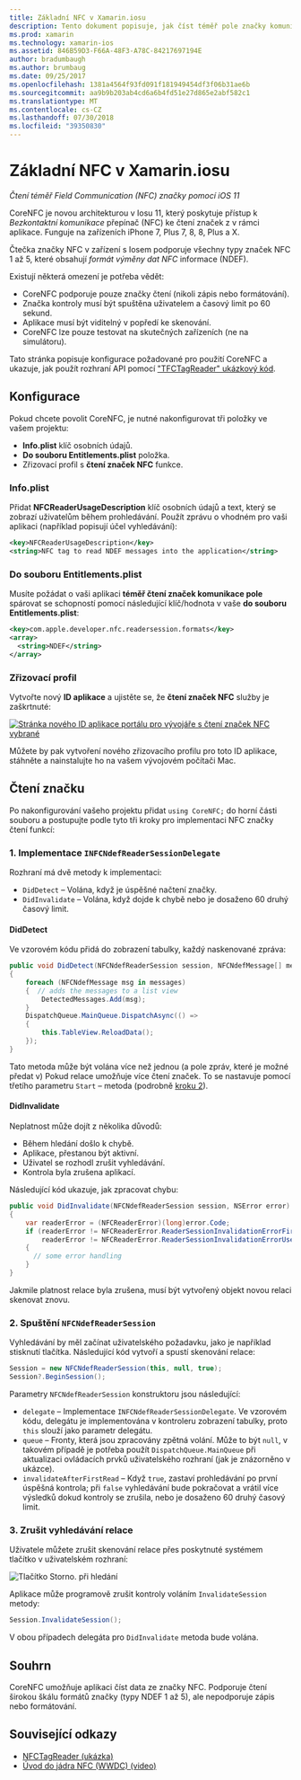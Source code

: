 ```yaml
---
title: Základní NFC v Xamarin.iosu
description: Tento dokument popisuje, jak číst téměř pole značky komunikace v Xamarin.iOS pomocí rozhraní API zavedené v Iosu 11.
ms.prod: xamarin
ms.technology: xamarin-ios
ms.assetid: 846B59D3-F66A-48F3-A78C-84217697194E
author: bradumbaugh
ms.author: brumbaug
ms.date: 09/25/2017
ms.openlocfilehash: 1381a4564f93fd091f181949454df3f06b31ae6b
ms.sourcegitcommit: aa9b9b203ab4cd6a6b4fd51e27d865e2abf582c1
ms.translationtype: MT
ms.contentlocale: cs-CZ
ms.lasthandoff: 07/30/2018
ms.locfileid: "39350830"
---
```

# <a name="core-nfc-in-xamarinios"></a>Základní NFC v Xamarin.iosu

_Čtení téměř Field Communication (NFC) značky pomocí iOS 11_

CoreNFC je novou architekturou v Iosu 11, který poskytuje přístup k _Bezkontaktní komunikace_ přepínač (NFC) ke čtení značek z v rámci aplikace. Funguje na zařízeních iPhone 7, Plus 7, 8, 8, Plus a X.

Čtečka značky NFC v zařízení s Iosem podporuje všechny typy značek NFC 1 až 5, které obsahují _formát výměny dat NFC_ informace (NDEF).

Existují některá omezení je potřeba vědět:

- CoreNFC podporuje pouze značky čtení (nikoli zápis nebo formátování).
- Značka kontroly musí být spuštěna uživatelem a časový limit po 60 sekund.
- Aplikace musí být viditelný v popředí ke skenování.
- CoreNFC lze pouze testovat na skutečných zařízeních (ne na simulátoru).

Tato stránka popisuje konfigurace požadované pro použití CoreNFC a ukazuje, jak použít rozhraní API pomocí ["TFCTagReader" ukázkový kód](https://developer.xamarin.com/samples/monotouch/ios11/NFCTagReader/).

## <a name="configuration"></a>Konfigurace

Pokud chcete povolit CoreNFC, je nutné nakonfigurovat tři položky ve vašem projektu:

- **Info.plist** klíč osobních údajů.
- **Do souboru Entitlements.plist** položka.
- Zřizovací profil s **čtení značek NFC** funkce.

### <a name="infoplist"></a>Info.plist

Přidat **NFCReaderUsageDescription** klíč osobních údajů a text, který se zobrazí uživatelům během prohledávání. Použít zprávu o vhodném pro vaši aplikaci (například popisují účel vyhledávání):

```xml
<key>NFCReaderUsageDescription</key>
<string>NFC tag to read NDEF messages into the application</string>
```

### <a name="entitlementsplist"></a>Do souboru Entitlements.plist

Musíte požádat o vaši aplikaci **téměř čtení značek komunikace pole** spárovat se schopností pomocí následující klíč/hodnota v vaše **do souboru Entitlements.plist**:

```xml
<key>com.apple.developer.nfc.readersession.formats</key>
<array>
  <string>NDEF</string>
</array>
```

### <a name="provisioning-profile"></a>Zřizovací profil

Vytvořte nový **ID aplikace** a ujistěte se, že **čtení značek NFC** služby je zaškrtnuté:

[![Stránka nového ID aplikace portálu pro vývojáře s čtení značek NFC vybrané](corenfc-images/app-services-nfc-sml.png)](corenfc-images/app-services-nfc.png#lightbox)

Můžete by pak vytvoření nového zřizovacího profilu pro toto ID aplikace, stáhněte a nainstalujte ho na vašem vývojovém počítači Mac.

## <a name="reading-a-tag"></a>Čtení značku

Po nakonfigurování vašeho projektu přidat `using CoreNFC;` do horní části souboru a postupujte podle tyto tři kroky pro implementaci NFC značky čtení funkcí:

### <a name="1-implement-infcndefreadersessiondelegate"></a>1. Implementace `INFCNdefReaderSessionDelegate`

Rozhraní má dvě metody k implementaci:

- `DidDetect` – Volána, když je úspěšné načtení značky.
- `DidInvalidate` – Volána, když dojde k chybě nebo je dosaženo 60 druhý časový limit.

#### <a name="diddetect"></a>DidDetect

Ve vzorovém kódu přidá do zobrazení tabulky, každý naskenované zpráva:

```csharp
public void DidDetect(NFCNdefReaderSession session, NFCNdefMessage[] messages)
{
    foreach (NFCNdefMessage msg in messages)
    {  // adds the messages to a list view
        DetectedMessages.Add(msg);
    }
    DispatchQueue.MainQueue.DispatchAsync(() =>
    {
        this.TableView.ReloadData();
    });
}
```

Tato metoda může být volána více než jednou (a pole zpráv, které je možné předat v) Pokud relace umožňuje více čtení značek. To se nastavuje pomocí třetího parametru `Start` – metoda (podrobně [kroku 2](#step2)).

#### <a name="didinvalidate"></a>DidInvalidate

Neplatnost může dojít z několika důvodů:

- Během hledání došlo k chybě.
- Aplikace, přestanou být aktivní.
- Uživatel se rozhodl zrušit vyhledávání.
- Kontrola byla zrušena aplikací.

Následující kód ukazuje, jak zpracovat chybu:

```csharp
public void DidInvalidate(NFCNdefReaderSession session, NSError error)
{
    var readerError = (NFCReaderError)(long)error.Code;
    if (readerError != NFCReaderError.ReaderSessionInvalidationErrorFirstNDEFTagRead &&
        readerError != NFCReaderError.ReaderSessionInvalidationErrorUserCanceled)
    {
      // some error handling
    }
}
```

Jakmile platnost relace byla zrušena, musí být vytvořený objekt novou relaci skenovat znovu.

<a name="step2" />

### <a name="2-start-an-nfcndefreadersession"></a>2. Spuštění `NFCNdefReaderSession`

Vyhledávání by měl začínat uživatelského požadavku, jako je například stisknutí tlačítka.
Následující kód vytvoří a spustí skenování relace:

```csharp
Session = new NFCNdefReaderSession(this, null, true);
Session?.BeginSession();
```

Parametry `NFCNdefReaderSession` konstruktoru jsou následující:

- `delegate` – Implementace `INFCNdefReaderSessionDelegate`. Ve vzorovém kódu, delegátu je implementována v kontroleru zobrazení tabulky, proto `this` slouží jako parametr delegátu.
- `queue` – Fronty, která jsou zpracovány zpětná volání. Může to být `null`, v takovém případě je potřeba použít `DispatchQueue.MainQueue` při aktualizaci ovládacích prvků uživatelského rozhraní (jak je znázorněno v ukázce).
- `invalidateAfterFirstRead` – Když `true`, zastaví prohledávání po první úspěšná kontrola; při `false` vyhledávání bude pokračovat a vrátil více výsledků dokud kontroly se zrušila, nebo je dosaženo 60 druhý časový limit.


### <a name="3-cancel-the-scanning-session"></a>3. Zrušit vyhledávání relace

Uživatele můžete zrušit skenování relace přes poskytnuté systémem tlačítko v uživatelském rozhraní:

![Tlačítko Storno. při hledání](corenfc-images/scan-cancel-sml.png)

Aplikace může programově zrušit kontroly voláním `InvalidateSession` metody:

```csharp
Session.InvalidateSession();
```

V obou případech delegáta pro `DidInvalidate` metoda bude volána.

## <a name="summary"></a>Souhrn

CoreNFC umožňuje aplikaci číst data ze značky NFC. Podporuje čtení širokou škálu formátů značky (typy NDEF 1 až 5), ale nepodporuje zápis nebo formátování.


## <a name="related-links"></a>Související odkazy

- [NFCTagReader (ukázka)](https://developer.xamarin.com/samples/monotouch/ios11/NFCTagReader/)
- [Úvod do jádra NFC (WWDC) (video)](https://developer.apple.com/videos/play/wwdc2017/718/)
